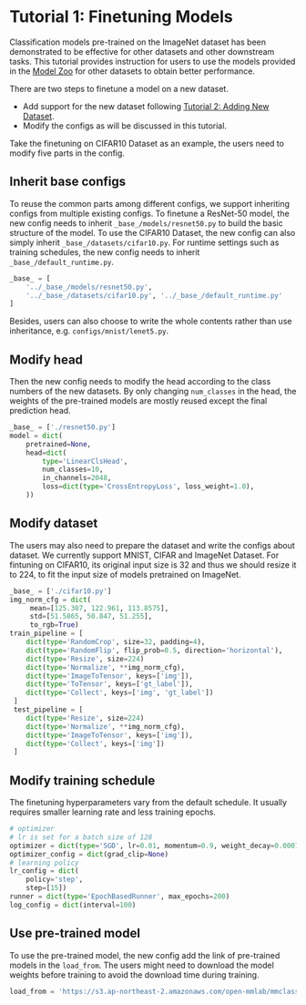 # Tutorial 1: Finetuning Models

Classification models pre-trained on the ImageNet dataset has been demonstrated to be effective for other datasets and other downstream tasks.
This tutorial provides instruction for users to use the models provided in the [Model Zoo](../model_zoo.md) for other datasets to obtain better performance.

There are two steps to finetune a model on a new dataset.

- Add support for the new dataset following [Tutorial 2: Adding New Dataset](new_dataset.md).
- Modify the configs as will be discussed in this tutorial.

Take the finetuning on CIFAR10 Dataset as an example, the users need to modify five parts in the config.

## Inherit base configs

To reuse the common parts among different configs, we support inheriting configs from multiple existing configs. To finetune a ResNet-50 model, the new config needs to inherit
`_base_/models/resnet50.py` to build the basic structure of the model. To use the CIFAR10 Dataset, the new config can also simply inherit `_base_/datasets/cifar10.py`. For runtime settings such as training schedules, the new config needs to inherit `_base_/default_runtime.py`.

```python
_base_ = [
    '../_base_/models/resnet50.py',
    '../_base_/datasets/cifar10.py', '../_base_/default_runtime.py'
]
```

Besides, users can also choose to write the whole contents rather than use inheritance, e.g. `configs/mnist/lenet5.py`.

## Modify head

Then the new config needs to modify the head according to the class numbers of the new datasets. By only changing `num_classes` in the head, the weights of the pre-trained models are mostly reused except the final prediction head.

```python
_base_ = ['./resnet50.py']
model = dict(
    pretrained=None,
    head=dict(
        type='LinearClsHead',
        num_classes=10,
        in_channels=2048,
        loss=dict(type='CrossEntropyLoss', loss_weight=1.0),
    ))
```

## Modify dataset

The users may also need to prepare the dataset and write the configs about dataset. We currently support MNIST, CIFAR and ImageNet Dataset.
For fintuning on CIFAR10, its original input size is 32 and thus we should resize it to 224, to fit the input size of models pretrained on ImageNet.

```python
_base_ = ['./cifar10.py']
img_norm_cfg = dict(
     mean=[125.307, 122.961, 113.8575],
     std=[51.5865, 50.847, 51.255],
     to_rgb=True)
train_pipeline = [
    dict(type='RandomCrop', size=32, padding=4),
    dict(type='RandomFlip', flip_prob=0.5, direction='horizontal'),
    dict(type='Resize', size=224)
    dict(type='Normalize', **img_norm_cfg),
    dict(type='ImageToTensor', keys=['img']),
    dict(type='ToTensor', keys=['gt_label']),
    dict(type='Collect', keys=['img', 'gt_label'])
 ]
 test_pipeline = [
    dict(type='Resize', size=224)
    dict(type='Normalize', **img_norm_cfg),
    dict(type='ImageToTensor', keys=['img']),
    dict(type='Collect', keys=['img'])
 ]
```

## Modify training schedule
The finetuning hyperparameters vary from the default schedule. It usually requires smaller learning rate and less training epochs.

```python
# optimizer
# lr is set for a batch size of 128
optimizer = dict(type='SGD', lr=0.01, momentum=0.9, weight_decay=0.0001)
optimizer_config = dict(grad_clip=None)
# learning policy
lr_config = dict(
    policy='step',
    step=[15])
runner = dict(type='EpochBasedRunner', max_epochs=200)
log_config = dict(interval=100)
```

## Use pre-trained model
To use the pre-trained model, the new config add the link of pre-trained models in the `load_from`. The users might need to download the model weights before training to avoid the download time during training.

```python
load_from = 'https://s3.ap-northeast-2.amazonaws.com/open-mmlab/mmclassification/models/tbd.pth'  # noqa
```
